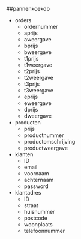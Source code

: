 ##pannenkoekdb
- orders
  - ordernummer
  - aprijs
  - aweergave
  - bprijs
  - bweergave
  - t1prijs
  - t1weergave
  - t2prijs
  - t2weergave
  - t3prijs
  - t3weergave
  - eprijs
  - eweergave
  - dprijs
  - dweergave
- producten
  - prijs
  - productnummer
  - productomschrijving
  - productweergave
- klanten
  - ID
  - email
  - voornaam
  - achternaam
  - password
- klantadres
  - ID
  - straat
  - huisnummer
  - postcode
  - woonplaats
  - telefoonnummer
